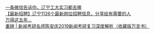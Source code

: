   
[一条微信告诉你，辽宁工大实习都去哪](http://www.dianyue.me/archives/627/uc9qsuzz7akyed8u/)  
[【最新招聘】辽宁1126个最新岗位招聘信息，分享给有需要的人](http://www.dianyue.me/archives/400/7zdf6yyu5j1kcea5/)  
[万得这五年...](http://www.dianyue.me/archives/801/zxrm3q5sh5ecfz3d/)  
[重磅 | 新闻考研名师陈安庆2019新闻考研复习深度解析（收藏版万言书）](http://www.dianyue.me/archives/529/vorpfx6riw4vsdfi/)